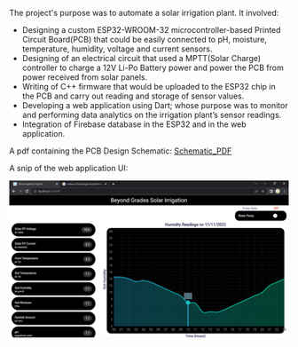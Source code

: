 The project's purpose was to automate a solar irrigation plant. 
It involved:
- Designing a custom ESP32-WROOM-32 microcontroller-based Printed Circuit Board(PCB) that could be easily connected to pH, moisture, temperature, humidity, voltage and current sensors.
- Designing of an electrical circuit that used a MPTT(Solar Charge) controller to charge a 12V Li-Po Battery power and power the PCB from power received from solar panels.
- Writing of C++ firmware that would be uploaded to the ESP32 chip in the PCB and carry out reading and storage of sensor values.
- Developing a web application using Dart; whose purpose was to monitor and performing data analytics on the irrigation plant’s sensor readings.
- Integration of Firebase database in the ESP32 and in the web application.


A pdf containing the PCB Design Schematic:
[Schematic_PDF](/Solar_Irrigation_PCB/Schematic_PDF/Solar_Irrigation_PCB.pdf)

A snip of the web application UI:

![Web application Snipp](/Flutter_Web_App/WebsiteSnip.png)


